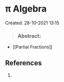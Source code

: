 # π Algebra
Created: 28-10-2021 13:15

> ### **Abstract:** 
> 


* [[Partial Fractions]]

## References
1. 